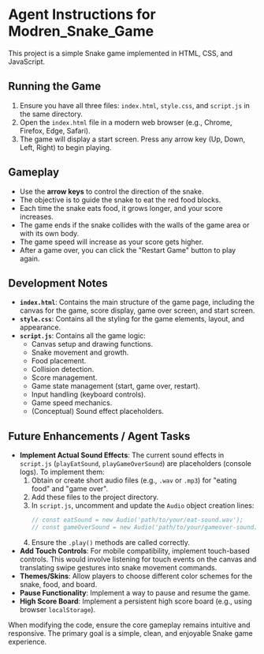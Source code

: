 # Agent Instructions for Modren_Snake_Game

This project is a simple Snake game implemented in HTML, CSS, and JavaScript.

## Running the Game

1.  Ensure you have all three files: `index.html`, `style.css`, and `script.js` in the same directory.
2.  Open the `index.html` file in a modern web browser (e.g., Chrome, Firefox, Edge, Safari).
3.  The game will display a start screen. Press any arrow key (Up, Down, Left, Right) to begin playing.

## Gameplay

*   Use the **arrow keys** to control the direction of the snake.
*   The objective is to guide the snake to eat the red food blocks.
*   Each time the snake eats food, it grows longer, and your score increases.
*   The game ends if the snake collides with the walls of the game area or with its own body.
*   The game speed will increase as your score gets higher.
*   After a game over, you can click the "Restart Game" button to play again.

## Development Notes

*   **`index.html`**: Contains the main structure of the game page, including the canvas for the game, score display, game over screen, and start screen.
*   **`style.css`**: Contains all the styling for the game elements, layout, and appearance.
*   **`script.js`**: Contains all the game logic:
    *   Canvas setup and drawing functions.
    *   Snake movement and growth.
    *   Food placement.
    *   Collision detection.
    *   Score management.
    *   Game state management (start, game over, restart).
    *   Input handling (keyboard controls).
    *   Game speed mechanics.
    *   (Conceptual) Sound effect placeholders.

## Future Enhancements / Agent Tasks

*   **Implement Actual Sound Effects**: The current sound effects in `script.js` (`playEatSound`, `playGameOverSound`) are placeholders (console logs). To implement them:
    1.  Obtain or create short audio files (e.g., `.wav` or `.mp3`) for "eating food" and "game over".
    2.  Add these files to the project directory.
    3.  In `script.js`, uncomment and update the `Audio` object creation lines:
        ```javascript
        // const eatSound = new Audio('path/to/your/eat-sound.wav');
        // const gameOverSound = new Audio('path/to/your/gameover-sound.wav');
        ```
    4.  Ensure the `.play()` methods are called correctly.
*   **Add Touch Controls**: For mobile compatibility, implement touch-based controls. This would involve listening for touch events on the canvas and translating swipe gestures into snake movement commands.
*   **Themes/Skins**: Allow players to choose different color schemes for the snake, food, and board.
*   **Pause Functionality**: Implement a way to pause and resume the game.
*   **High Score Board**: Implement a persistent high score board (e.g., using browser `localStorage`).

When modifying the code, ensure the core gameplay remains intuitive and responsive.
The primary goal is a simple, clean, and enjoyable Snake game experience.
